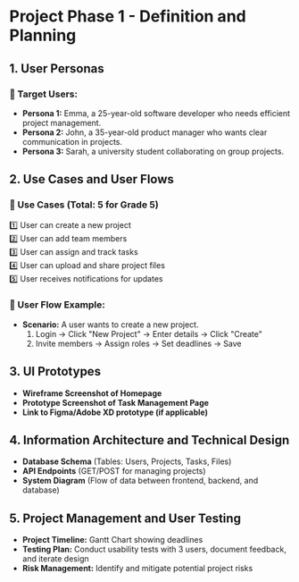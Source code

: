 # Project Phase 1 - Definition and Planning

## 1. User Personas
### 🎯 Target Users:
- **Persona 1:** Emma, a 25-year-old software developer who needs efficient project management.  
- **Persona 2:** John, a 35-year-old product manager who wants clear communication in projects.  
- **Persona 3:** Sarah, a university student collaborating on group projects.  

## 2. Use Cases and User Flows
### 📌 Use Cases (Total: 5 for Grade 5)
1️⃣ User can create a new project  
2️⃣ User can add team members  
3️⃣ User can assign and track tasks  
4️⃣ User can upload and share project files  
5️⃣ User receives notifications for updates  

### 🔄 User Flow Example:
- **Scenario:** A user wants to create a new project.
  1. Login → Click "New Project" → Enter details → Click "Create"
  2. Invite members → Assign roles → Set deadlines → Save  

## 3. UI Prototypes
- **Wireframe Screenshot of Homepage**
- **Prototype Screenshot of Task Management Page**
- **Link to Figma/Adobe XD prototype (if applicable)**

## 4. Information Architecture and Technical Design
- **Database Schema** (Tables: Users, Projects, Tasks, Files)  
- **API Endpoints** (GET/POST for managing projects)  
- **System Diagram** (Flow of data between frontend, backend, and database)  

## 5. Project Management and User Testing
- **Project Timeline:** Gantt Chart showing deadlines  
- **Testing Plan:** Conduct usability tests with 3 users, document feedback, and iterate design  
- **Risk Management:** Identify and mitigate potential project risks  
